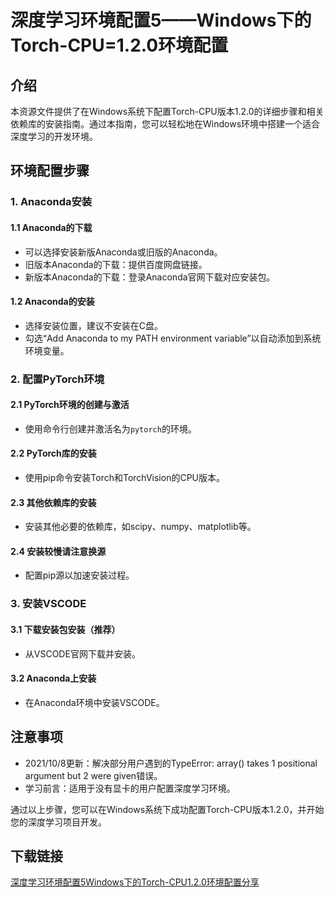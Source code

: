# 深度学习环境配置5——Windows下的Torch-CPU=1.2.0环境配置

## 介绍

本资源文件提供了在Windows系统下配置Torch-CPU版本1.2.0的详细步骤和相关依赖库的安装指南。通过本指南，您可以轻松地在Windows环境中搭建一个适合深度学习的开发环境。

## 环境配置步骤

### 1. Anaconda安装

#### 1.1 Anaconda的下载
- 可以选择安装新版Anaconda或旧版的Anaconda。
- 旧版本Anaconda的下载：提供百度网盘链接。
- 新版本Anaconda的下载：登录Anaconda官网下载对应安装包。

#### 1.2 Anaconda的安装
- 选择安装位置，建议不安装在C盘。
- 勾选“Add Anaconda to my PATH environment variable”以自动添加到系统环境变量。

### 2. 配置PyTorch环境

#### 2.1 PyTorch环境的创建与激活
- 使用命令行创建并激活名为`pytorch`的环境。

#### 2.2 PyTorch库的安装
- 使用pip命令安装Torch和TorchVision的CPU版本。

#### 2.3 其他依赖库的安装
- 安装其他必要的依赖库，如scipy、numpy、matplotlib等。

#### 2.4 安装较慢请注意换源
- 配置pip源以加速安装过程。

### 3. 安装VSCODE

#### 3.1 下载安装包安装（推荐）
- 从VSCODE官网下载并安装。

#### 3.2 Anaconda上安装
- 在Anaconda环境中安装VSCODE。

## 注意事项

- 2021/10/8更新：解决部分用户遇到的TypeError: array() takes 1 positional argument but 2 were given错误。
- 学习前言：适用于没有显卡的用户配置深度学习环境。

通过以上步骤，您可以在Windows系统下成功配置Torch-CPU版本1.2.0，并开始您的深度学习项目开发。

## 下载链接

[深度学习环境配置5Windows下的Torch-CPU1.2.0环境配置分享](https://pan.quark.cn/s/85b840705d33)